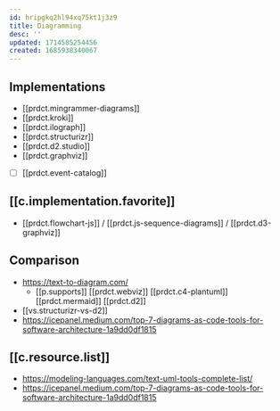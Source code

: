 ```yaml
---
id: hripgkq2hl94xq75kt1j3z9
title: Diagramming
desc: ''
updated: 1714585254456
created: 1685938340067
---
```


## Implementations

- [[prdct.mingrammer-diagrams]]
- [[prdct.kroki]]
- [[prdct.ilograph]]
- [[prdct.structurizr]]
- [[prdct.d2.studio]]
- [[prdct.graphviz]]
- [ ] [[prdct.event-catalog]]

## [[c.implementation.favorite]]

- [[prdct.flowchart-js]] /  [[prdct.js-sequence-diagrams]] / [[prdct.d3-graphviz]]

## Comparison

- https://text-to-diagram.com/
  - [[p.supports]] [[prdct.webviz]] [[prdct.c4-plantuml]]  [[prdct.mermaid]] [[prdct.d2]]
- [[vs.structurizr-vs-d2]]
- https://icepanel.medium.com/top-7-diagrams-as-code-tools-for-software-architecture-1a9dd0df1815


## [[c.resource.list]]

- https://modeling-languages.com/text-uml-tools-complete-list/
- https://icepanel.medium.com/top-7-diagrams-as-code-tools-for-software-architecture-1a9dd0df1815